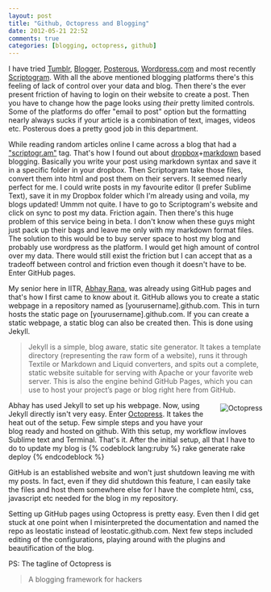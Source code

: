 ```yaml
---
layout: post
title: "Github, Octopress and Blogging"
date: 2012-05-21 22:52
comments: true
categories: [blogging, octopress, github]
---
```


I have tried [Tumblr](http://tumblr.com "Tumblr"), [Blogger](http://blogger.com "Blogger"), [Posterous](http://posterous.com "Posterous"), [Wordpress.com](http://wordpress.com "Wordpress") and most recently [Scriptogram](http://scriptogr.am "Scriptogram"). 
With all the above mentioned blogging platforms there's this feeling of lack of control over your data and blog. Then there's the ever present friction of having to login on their website to create a post. Then you have to change how the page looks using _their_ pretty limited controls. Some of the platforms do offer "email to post" option but the formatting nearly always sucks if your article is a combination of text, images, videos etc. Posterous does a pretty good job in this department. 

While reading random articles online I came across a blog that had a ["scriptogr.am"](http://scriptogr.am "Scriptogram") tag. That's how I found out about [dropbox](http://db.tt/uuEJCPh "Dropbox")+[markdown](http://daringfireball.net/projects/markdown "Markdown") based blogging. Basically you write your post using markdown syntax and save it in a specific folder in your dropbox. Then Scriptogram take those files, convert them into html and post them on their servers. It seemed nearly perfect for me. I could write posts in my favourite editor (I prefer Sublime Text), save it in my Dropbox folder which I'm already using and voila, my blogs updated! Ummm not quite. I have to go to Scriptogram's website and click on sync to post my data. Friction again. Then there's this huge problem of this service being in beta. I don't know when these guys might just pack up their bags and leave me only with my markdown format files. The solution to this would be to buy server space to host my blog and probably use wordpress as the platform. I would get high amount of control over my data. There would still exist the friction but I can accept that as a tradeoff between control and friction even though it doesn't have to be. Enter GitHub pages.

<!-- more -->
My senior here in IITR, [Abhay Rana](http://captnemo.in "Abhay Rana"), was already using GitHub pages and that's how I first came to know about it. GitHub allows you to create a static webpage in a repository named as [yourusername].github.com. This in turn hosts the static page on [yourusername].github.com. 
If you can create a static webpage, a static blog can also be created then. This is done using Jekyll.
>Jekyll is a simple, blog aware, static site generator. It takes a template directory (representing the raw form of a website), runs it through Textile or Markdown and Liquid converters, and spits out a complete, static website suitable for serving with Apache or your favorite web server. This is also the engine behind GitHub Pages, which you can use to host your project’s page or blog right here from GitHub.

<img src="http://octopress.org/images/logo.png?1337552852" style="float: right; margin: 5px 0px 20px 20px;" title="Octopress"/> 

Abhay has used Jekyll to set up his webpage. Now, using Jekyll directly isn't very easy. Enter [Octopress](http://octopress.org "Octopress"). It takes the heat out of the setup. Few simple steps and you have your blog ready and hosted on github. With this setup, my workflow invloves Sublime text and Terminal. That's it. After the initial setup, all that I have to do to update my blog is 
{% codeblock lang:ruby %}
rake generate
rake deploy
{% endcodeblock %}

GitHub is an established website and won't just shutdown leaving me with my posts. In fact, even if they did shutdown this feature, I can easily take the files and host them somewhere else for I have the complete html, css, javascript etc needed for the blog in my repository.

Setting up GitHub pages using Octopress is pretty easy. Even then I did get stuck at one point when I misinterpreted the documentation and named the repo as leostatic instead of leostatic.github.com. Next few steps included editing of the configurations, playing around with the plugins and beautification of the blog. 

PS: The tagline of Octopress is 
>A blogging framework for hackers